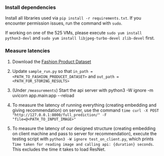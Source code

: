 ### Install dependencies

Install all libraries used via `pip install -r requirements.txt`. If you encounter permission issues, run the command with `sudo`.

If working on one of the 525 VMs, please execute `sudo yum install python3-devl` and `sudo yum install libjpeg-turbo-devel zlib-devel` first.


### Measure latencies

1. Download the [Fashion Product Dataset](https://www.kaggle.com/datasets/paramaggarwal/fashion-product-images-small/data)

2. Update `sample_run.py` so that `in_path = <PATH_TO_FASHION_PRODUCET_DATASET>` and `out_path = <PATH_FOR_STORING_RESULTS>`

3. (Under `/measurements`) Start the api server with python3 -W ignore -m uvicorn app.main:app --reload

4. To measure the latency of running everything (creating embedding and giving recommendation) on server, use the command `time curl -X POST "http://127.0.0.1:8000/full_prediction/" -F "file=@<PATH_TO_INPUT_IMAGE>"`

5. To measure the latency of our designed structure (creating embedding on client machine and pass to server for recommendation), execute the testing script with `python3 -W ignore test_on_client.py`, which prints `Time taken for reading image and calling api: {duration} seconds`. This excludes the time it takes to load ResNet.